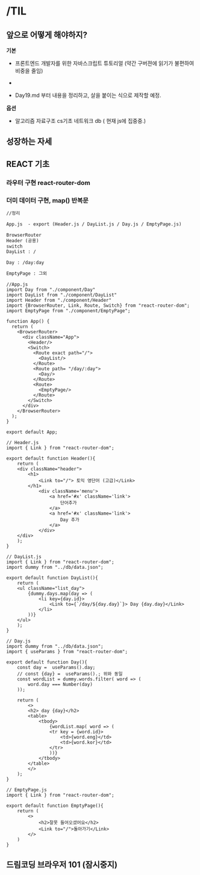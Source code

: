 # /TIL

## 앞으로 어떻게 해야하지?

**기본**


+ 프론트엔드 개발자를 위한 자바스크립트 튜토리얼 (약간 구버젼에 읽기가 불편하여 비중을 줄임)

+ [모던 JavaScript 튜토리얼 (기본) ]: https://ko.javascript.info/

+ Day19.md 부터 내용을 정리하고, 살을 붙이는 식으로 제작할 예정.

**옵션**

+ 알고리즘 자료구조 cs기초 네트워크 db ( 현재 js에 집중중.)

## 성장하는 자세



## REACT 기초

### 라우터 구현 react-router-dom

### 더미 데이터 구현, map() 반복문



```tex
//정리

App.js  - export (Header.js / DayList.js / Day.js / EmptyPage.js)

BrowserRouter
Header (공용)
switch
DayList : /

Day : /day:day

EmptyPage : 그외
```



```react
//App.js
import Day from "./component/Day"
import DayList from "./component/DayList"
import Header from "./component/Header"
import {BrowserRouter, Link, Route, Switch} from "react-router-dom";
import EmptyPage from "./component/EmptyPage";

function App() {
  return (
    <BrowserRouter>
      <div className="App">
        <Header/>
        <Switch>
          <Route exact path="/">
            <DayList/>  
          </Route>
          <Route path= "/day/:day">
            <Day/>
          </Route>
          <Route>
            <EmptyPage/>
          </Route>
        </Switch>
      </div>
    </BrowserRouter>
  );
}

export default App;

```

```react
// Header.js
import { Link } from "react-router-dom";

export default function Header(){
    return (
    <div className="header">
        <h1>
            <Link to="/"> 토익 영단어 (고급)</Link>
        </h1>
            <div className='menu'>
                <a href='#x' className='link'>
                    단어추가
                </a>
                <a href='#x' className='link'>
                    Day 추가
                </a>
            </div>
    </div>
    );
}
```

```react
// DayList.js
import { Link } from "react-router-dom";
import dummy from "../db/data.json";

export default function DayList(){
    return (
    <ul className="list_day">
        {dummy.days.map(day => (
            <li key={day.id}>
                <Link to={`/day/${day.day}`}> Day {day.day}</Link>
            </li>
        ))}
    </ul>
    );
}
```

```react
// Day.js
import dummy from "../db/data.json";
import { useParams } from "react-router-dom";

export default function Day(){
    const day =  useParams().day;
    // const {day} =  useParams().; 위와 동일
    const wordList = dummy.words.filter( word => (
        word.day === Number(day)
    ));

    return (
        <>
        <h2> day {day}</h2>
        <table>
            <tbody> 
                {wordList.map( word => (
                <tr key = {word.id}>
                    <td>{word.eng}</td>
                    <td>{word.kor}</td>
                </tr>
                ))}
            </tbody>
        </table>
        </>
    );
}
```

```react
// EmptyPage.js
import { Link } from "react-router-dom";

export default function EmptyPage(){
    return (
        <>
            <h2>잘못 들어오셨어요</h2>
            <Link to="/">돌아가기</Link>
        </>
    )
}
```




##  드림코딩 브라우저 101 (잠시중지)

